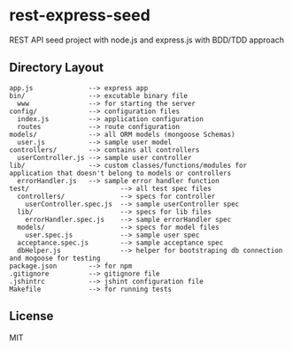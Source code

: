 rest-express-seed
=================

REST API seed project with node.js and express.js with BDD/TDD approach

## Directory Layout
    
    app.js              --> express app
    bin/                --> excutable binary file
      www               --> for starting the server
    config/             --> configuration files
      index.js          --> application configuration
      routes            --> route configuration
    models/             --> all ORM models (mongoose Schemas)
      user.js           --> sample user model
    controllers/        --> contains all controllers
      userController.js --> sample user controller
    lib/                --> custom classes/functions/modules for application that doesn't belong to models or controllers
      errorHandler.js   --> sample error handler function
    test/                       --> all test spec files
      controllers/              --> specs for controller
        userController.spec.js  --> sample userController spec
      lib/                      --> specs for lib files
        errorHandler.spec.js    --> sample errorHandler spec
      models/                   --> specs for model files
        user.spec.js            --> sample user spec
      acceptance.spec.js        --> sample acceptance spec
      dbHelper.js               --> helper for bootstraping db connection and mogoose for testing
    package.json        --> for npm
    .gitignore          --> gitignore file
    .jshintrc           --> jshint configuration file
    Makefile            --> for running tests
    
## License
MIT
